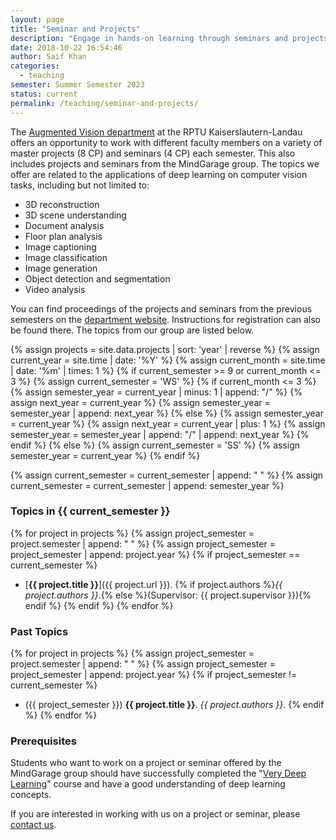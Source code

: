 ```yaml
---
layout: page
title: "Seminar and Projects"
description: "Engage in hands-on learning through seminars and projects at MindGarage, the Deep Learning lab at RPTU Kaiserslautern, focused on practical experience in Deep Learning, Computer Vision, and Machine Learning."
date: 2018-10-22 16:54:46
author: Saif Khan
categories:
  - teaching
semester: Summer Semester 2023
status: current
permalink: /teaching/seminar-and-projects/
---
```


The <a href="https://ags.cs.uni-kl.de/">Augmented Vision department</a> at the RPTU Kaiserslautern-Landau offers an opportunity to work with different faculty members on a variety of master projects (8 CP) and seminars (4 CP) each semester. This also includes projects and seminars from the MindGarage group. The topics we offer are related to the applications of deep learning on computer vision tasks, including but not limited to:

- 3D reconstruction
- 3D scene understanding
- Document analysis
- Floor plan analysis
- Image captioning
- Image classification
- Image generation
- Object detection and segmentation
- Video analysis

You can find proceedings of the projects and seminars from the previous semesters on the [department website](https://ags.cs.uni-kl.de/teaching/current-semester/seminars-projects-and-guided-research). Instructions for registration can also be found there. The topics from our group are listed below.

{% assign projects = site.data.projects | sort: 'year' | reverse %}
{% assign current_year = site.time | date: '%Y' %}
{% assign current_month = site.time | date: '%m' | times: 1 %}
{% if current_semester >= 9 or current_month <= 3 %}
{% assign current_semester = 'WS' %}
{% if current_month <= 3 %}
{% assign semester_year = current_year | minus: 1 | append: "/" %}
{% assign next_year = current_year %}
{% assign semester_year = semester_year | append: next_year %}
{% else %}
{% assign semester_year = current_year %}
{% assign next_year = current_year | plus: 1 %}
{% assign semester_year = semester_year | append: "/" | append: next_year %}
{% endif %}
{% else %}
{% assign current_semester = 'SS' %}
{% assign semester_year = current_year %}
{% endif %}

{% assign current_semester = current_semester | append: " " %}
{% assign current_semester = current_semester | append: semester_year %}

### Topics in {{ current_semester }}

{% for project in projects %}
{% assign project_semester = project.semester | append: " " %}
{% assign project_semester = project_semester | append: project.year %}
{% if project_semester == current_semester %}
- [__{{ project.title }}__]({{ project.url }}). {% if project.authors %}_{{ project.authors }}_.{% else %}(Supervisor: {{ project.supervisor }}){% endif %}
{% endif %}
{% endfor %}

### Past Topics

{% for project in projects %}
{% assign project_semester = project.semester | append: " " %}
{% assign project_semester = project_semester | append: project.year %}
{% if project_semester != current_semester %}
- ({{ project_semester }}) __{{ project.title }}__. _{{ project.authors }}_.
{% endif %}
{% endfor %}

### Prerequisites
Students who want to work on a project or seminar offered by the MindGarage group should have successfully completed the "[Very Deep Learning](/teaching/very-deep-learning/)" course and have a good understanding of deep learning concepts.

If you are interested in working with us on a project or seminar, please [contact us](/contact/).